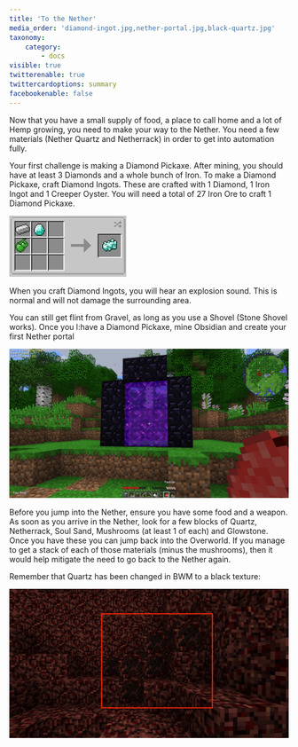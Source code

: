 ```yaml
---
title: 'To the Nether'
media_order: 'diamond-ingot.jpg,nether-portal.jpg,black-quartz.jpg'
taxonomy:
    category:
        - docs
visible: true
twitterenable: true
twittercardoptions: summary
facebookenable: false
---
```


Now that you have a small supply of food, a place to call home and a lot of Hemp growing, you need to make your way to the Nether. You need a few materials (Nether Quartz and Netherrack) in order to get into automation fully.

Your first challenge is making a Diamond Pickaxe. After mining, you should have at least 3 Diamonds and a whole bunch of Iron. To make a Diamond Pickaxe, craft Diamond Ingots. These are crafted with 1 Diamond, 1 Iron Ingot and 1 Creeper Oyster. You will need a total of 27 Iron Ore to craft 1 Diamond Pickaxe.

![](diamond-ingot.jpg)

When you craft Diamond Ingots, you will hear an explosion sound. This is normal and will not damage the surrounding area.

You can still get flint from Gravel, as long as you use a Shovel (Stone Shovel works). Once you l:have a Diamond Pickaxe, mine Obsidian and create your first Nether portal

![](nether-portal.jpg)

Before you jump into the Nether, ensure you have some food and a weapon. As soon as you arrive in the Nether, look for a few blocks of Quartz, Netherrack, Soul Sand, Mushrooms (at least 1 of each) and Glowstone. Once you have these you can jump back into the Overworld. If you manage to get a stack of each of those materials (minus the mushrooms), then it would help mitigate the need to go back to the Nether again.

Remember that Quartz has been changed in BWM to a black texture:

![](black-quartz.jpg)